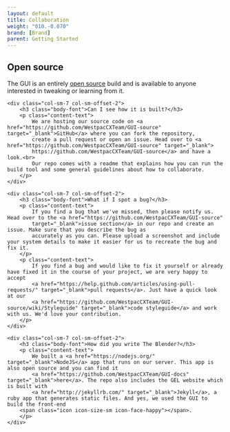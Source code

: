 ```yaml
---
layout: default
title: Collaboration
weight: "010.-0.070"
brand: [Brand]
parent: Getting Started
---
```


<div class="row">
	<div class="col-sm-10 col-sm-offset-1">
		<h2 class="body-font">Open source</h2>
		<p class="lead">
			The GUI is an entirely <a href="https://github.com/WestpacCXTeam/GUI-source" target="_blank">open source</a> build and is available to anyone
			interested in tweaking or learning from it.
		</p>
	</div>

	<div class="col-sm-7 col-sm-offset-2">
		<h3 class="body-font">Can I see how it is built?</h3>
		<p class="content-text">
			We are hosting our source code on <a href="https://github.com/WestpacCXTeam/GUI-source" target="_blank">GitHub</a> where you can fork the repository,
			create a pull request or open an issue. Head over to <a href="https://github.com/WestpacCXTeam/GUI-source" target="_blank">
			https://github.com/WestpacCXTeam/GUI-source</a> and have a look.<br>
			Our repo comes with a readme that explains how you can run the build tool and some general guidelines about how to collaborate.
		</p>
	</div>

	<div class="col-sm-7 col-sm-offset-2">
		<h3 class="body-font">What if I spot a bug?</h3>
		<p class="content-text">
			If you find a bug that we've missed, then please notify us. Head over to the <a href="https://github.com/WestpacCXTeam/GUI-source"
			target="_blank">issue section</a> in our repo and create an issue. Make sure that you describe the bug as
			accurately as you can. Please upload a screenshot and include your system details to make it easier for us to recreate the bug and fix it.
		</p>
		<p class="content-text">
			If you find a bug and would like to fix it yourself or already have fixed it in the course of your project, we are very happy to accept
			<a href="https://help.github.com/articles/using-pull-requests/" target="_blank">pull requests</a>. Just have a quick look at our
			<a href="https://github.com/WestpacCXTeam/GUI-source/wiki/Styleguide" target="_blank">code styleguide</a> and work with us. We'd love your contribution.
		</p>
	</div>

	<div class="col-sm-7 col-sm-offset-2">
		<h3 class="body-font">How did you write The Blender?</h3>
		<p class="content-text">
			We built a <a href="https://nodejs.org/" target="_blank">NodeJS</a> app that runs on our server. This app is also open source and you can find it
			<a href="https://github.com/WestpacCXTeam/GUI-docs" target="_blank">here</a>. The repo also includes the GEL website which is built with
			<a href="http://jekyllrb.com/" target="_blank">Jekyll</a>, a ruby app that generates static files. And yes, we used the GUI to build the front-end
		<span class="icon icon-size-sm icon-face-happy"></span>.
		</p>
	</div>

</div>
